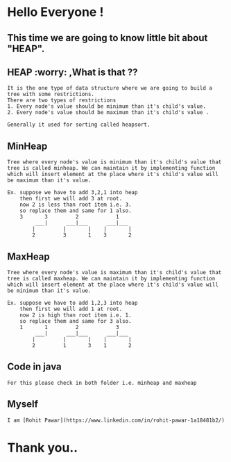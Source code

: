 # Hello Everyone !

## This time we are going to know little bit about "HEAP".

## HEAP :worry: ,What is that ??

    It is the one type of data structure where we are going to build a tree with some restrictions.
    There are two types of restrictions
    1. Every node's value should be minimum than it's child's value.
    2. Every node's value should be maximum than it's child's value .

    Generally it used for sorting called heapsort.

## MinHeap

    Tree where every node's value is minimum than it's child's value that tree is called minheap. We can maintain it by implementing function which will insert element at the place where it's child's value will be maximum than it's value.

    Ex. suppose we have to add 3,2,1 into heap
        then first we will add 3 at root.
        now 2 is less than root item i.e. 3.
        so replace them and same for 1 also.
        3       3         2            1
             ___|      ___|___      ___|___
            |         |       |    |       |
            2         3       1    3       2

## MaxHeap

    Tree where every node's value is maximum than it's child's value that tree is called maxheap. We can maintain it by implementing function which will insert element at the place where it's child's value will be minimum than it's value.

    Ex. suppose we have to add 1,2,3 into heap
        then first we will add 1 at root.
        now 2 is high than root item i.e. 1.
        so replace them and same for 3 also.
        1       1         2            3
             ___|      ___|___      ___|___
            |         |       |    |       |
            2         1       3    1       2

## Code in java

    For this please check in both folder i.e. minheap and maxheap

## Myself

    I am [Rohit Pawar](https://www.linkedin.com/in/rohit-pawar-1a18481b2/)

# Thank you..
